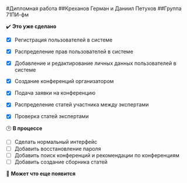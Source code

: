 #Дипломная работа
##Креханов Герман и Даниил Петухов
##Группа 71ПИ-фм

:heavy_check_mark: **Это уже сделано**    
- [X] Регистрация пользователей в системе
- [X] Распределение прав пользователей в системе
- [X] Добавление и редактирование личных данных пользователей в системе
- [X] Создание конференций организатором
- [X] Подача заявки на конференцию
- [X] Распределение статей участника между экспертами
- [X] Проверка статей экспертами


:clock2: **В процессе**
- [ ] Сделать нормальный интерфейс
- [ ] Добавить восстановление пароля
- [ ] Добавить поиск конференций и рекомендации по конференциям
- [ ] Добавить создание сборника статей

:memo: **Может что еще появится**
